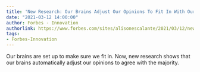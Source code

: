 ```yaml
---
title: 'New Research: Our Brains Adjust Our Opinions To Fit In With Our Group'
date: "2021-03-12 14:00:00"
author: Forbes - Innovation
authorlink: https://www.forbes.com/sites/alisonescalante/2021/03/12/new-research-our-brains-adjust-our-opinions-to-fit-in-with-our-group/
tags:
- Forbes-Innovation
---
```

Our brains are set up to make sure we fit in. Now, new research shows that our brains automatically adjust our opinions to agree with the majority.